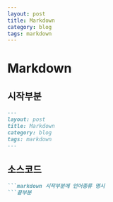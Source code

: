 ```yaml
---
layout: post
title: Markdown
category: blog
tags: markdown
---
```

# Markdown

## 시작부분
```markdown
---
layout: post
title: Markdown
category: blog
tags: markdown
---
```

## 소스코드
```markdown
```markdown 시작부분에 언어종류 명시
```끝부분
```